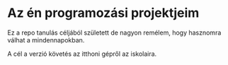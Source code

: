 # Az én programozási projektjeim

Ez a repo tanulás céljából született de nagyon remélem, hogy hasznomra válhat a mindennapokban.

A cél a verzió követés az itthoni gépről az iskolaira.
